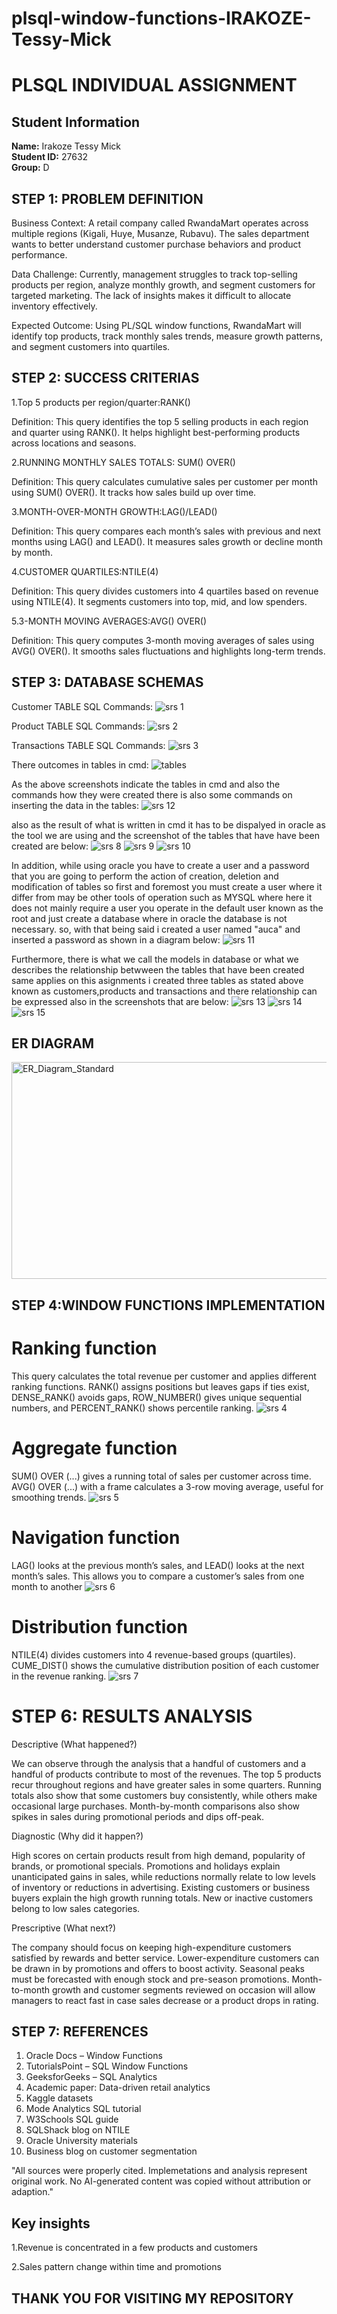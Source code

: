 # plsql-window-functions-IRAKOZE-Tessy-Mick
# PLSQL INDIVIDUAL ASSIGNMENT
##  Student Information
**Name:** Irakoze Tessy Mick  
**Student ID:** 27632  
**Group:** D

## STEP 1: PROBLEM DEFINITION

Business Context:
A retail company called RwandaMart operates across multiple regions (Kigali, Huye, Musanze, Rubavu). The sales department wants to better understand customer purchase behaviors and product performance.

Data Challenge:
Currently, management struggles to track top-selling products per region, analyze monthly growth, and segment customers for targeted marketing. The lack of insights makes it difficult to allocate inventory effectively.

Expected Outcome:
Using PL/SQL window functions, RwandaMart will identify top products, track monthly sales trends, measure growth patterns, and segment customers into quartiles.

## STEP 2: SUCCESS CRITERIAS

1.Top 5 products per region/quarter:RANK()

Definition: This query identifies the top 5 selling products in each region and quarter using RANK(). It helps highlight best-performing products across locations and seasons.

2.RUNNING MONTHLY SALES TOTALS: SUM() OVER()

Definition: This query calculates cumulative sales per customer per month using SUM() OVER(). It tracks how sales build up over time.

3.MONTH-OVER-MONTH GROWTH:LAG()/LEAD()

Definition: This query compares each month’s sales with previous and next months using LAG() and LEAD(). It measures sales growth or decline month by month.

4.CUSTOMER QUARTILES:NTILE(4)

Definition: This query divides customers into 4 quartiles based on revenue using NTILE(4). It segments customers into top, mid, and low spenders.

5.3-MONTH MOVING AVERAGES:AVG() OVER()

Definition: This query computes 3-month moving averages of sales using AVG() OVER(). It smooths sales fluctuations and highlights long-term trends.

## STEP 3: DATABASE SCHEMAS

Customer TABLE 
SQL Commands:
![srs 1](https://github.com/user-attachments/assets/574eafd3-b1ae-40ac-928b-1abf301f2132)

Product TABLE
SQL Commands:
![srs 2](https://github.com/user-attachments/assets/18dde0f3-2ac7-4688-ac2b-8a68fea8ba58)

Transactions TABLE
SQL Commands:
![srs 3](https://github.com/user-attachments/assets/b39e6612-7ee5-4af8-ab31-aa3b7845967b)

There outcomes in tables in cmd:
![tables](https://github.com/user-attachments/assets/3fbb2087-830e-4664-9050-35860ffef9bd)

As the above screenshots indicate the tables in cmd and also the commands how they were created there is also some commands on inserting the data in the tables:
![srs 12](https://github.com/user-attachments/assets/ad45d070-f797-4998-91fa-6b3996c2d4e1)


also as the result of what is written in cmd it has to be dispalyed in oracle as the tool we are using and the screenshot of the tables that have have been created are below:
![srs 8](https://github.com/user-attachments/assets/6193b0d4-e09b-4e9a-b601-cf1ebc7ba414)
![srs 9](https://github.com/user-attachments/assets/530d65e6-287e-4847-94c9-4f4e5f187fee)
![srs 10](https://github.com/user-attachments/assets/4318fea9-1746-44a1-9647-21c384f65b96)

In addition, while using oracle you have to create a user and a password that you are going to perform the action of creation, deletion and modification of tables so first and foremost you must create a user where it differ from may be other tools of operation such as MYSQL where here it does not mainly require a user you operate in the default user known as the root and just create a database where in oracle the database is not necessary. so, with that being said i created a user named "auca" and inserted a password as shown in a diagram below:
![srs 11](https://github.com/user-attachments/assets/9a084113-afd9-4dc3-8798-6fc61ea735fc)

Furthermore, there is what we call the models in database or what we describes the relationship betwween the tables that have been created same applies on this asignments i created three tables as stated above known as customers,products and transactions and there relationship can be expressed also in the screenshots that are below:
![srs 13](https://github.com/user-attachments/assets/5ac254ce-f4b9-4c92-b38f-c3344309e39d)
![srs 14](https://github.com/user-attachments/assets/879cbcfa-78ab-4084-acab-89ca17d56baf)
![srs 15](https://github.com/user-attachments/assets/959ad4d7-3983-4aaa-ac90-2ecc60e5bdf9)






## ER DIAGRAM
<img width="1419" height="347" alt="ER_Diagram_Standard" src="https://github.com/user-attachments/assets/26fd9768-7d79-40f4-b849-839dfc2c90cc" />

## STEP 4:WINDOW FUNCTIONS IMPLEMENTATION

# Ranking function

This query calculates the total revenue per customer and applies different ranking functions.
RANK() assigns positions but leaves gaps if ties exist, DENSE_RANK() avoids gaps, ROW_NUMBER() gives unique sequential numbers, and PERCENT_RANK() shows percentile ranking.
![srs 4](https://github.com/user-attachments/assets/6cf1822a-a9f7-42d2-9a68-c0a6c1ea3932)

# Aggregate function

SUM() OVER (...) gives a running total of sales per customer across time.
AVG() OVER (...) with a frame calculates a 3-row moving average, useful for smoothing trends.
![srs 5](https://github.com/user-attachments/assets/474416a6-134e-4133-be21-226d7740fb1a)

# Navigation function

LAG() looks at the previous month’s sales, and LEAD() looks at the next month’s sales.
This allows you to compare a customer’s sales from one month to another
![srs 6](https://github.com/user-attachments/assets/ebc03105-76e0-4dff-89cc-775215f6e962)

# Distribution function

 NTILE(4) divides customers into 4 revenue-based groups (quartiles).
 CUME_DIST() shows the cumulative distribution position of each customer in the revenue ranking.
 ![srs 7](https://github.com/user-attachments/assets/5825f796-495c-471c-a92c-ce3d2ae62791)

 # STEP 6: RESULTS ANALYSIS
 Descriptive (What happened?)

We can observe through the analysis that a handful of customers and a handful of products contribute to most of the revenues. The top 5 products recur throughout regions and have greater sales in some quarters. Running totals also show that some customers buy consistently, while others make occasional large purchases. Month-by-month comparisons also show spikes in sales during promotional periods and dips off-peak.

Diagnostic (Why did it happen?)

High scores on certain products result from high demand, popularity of brands, or promotional specials. Promotions and holidays explain unanticipated gains in sales, while reductions normally relate to low levels of inventory or reductions in advertising. Existing customers or business buyers explain the high growth running totals. New or inactive customers belong to low sales categories.

Prescriptive (What next?)

The company should focus on keeping high-expenditure customers satisfied by rewards and better service. Lower-expenditure customers can be drawn in by promotions and offers to boost activity. Seasonal peaks must be forecasted with enough stock and pre-season promotions. Month-to-month growth and customer segments reviewed on occasion will allow managers to react fast in case sales decrease or a product drops in rating.

## STEP 7: REFERENCES

1. Oracle Docs – Window Functions
2. TutorialsPoint – SQL Window Functions
3. GeeksforGeeks – SQL Analytics
4. Academic paper: Data-driven retail analytics
5. Kaggle datasets
6. Mode Analytics SQL tutorial
7. W3Schools SQL guide
8. SQLShack blog on NTILE
9. Oracle University materials
10. Business blog on customer segmentation

"All sources were properly cited. Implemetations and analysis represent original work. No AI-generated content was copied without attribution or adaption."

## Key insights

1.Revenue is concentrated in a few products and customers

2.Sales pattern change within time and promotions

## THANK YOU FOR VISITING MY REPOSITORY
 







